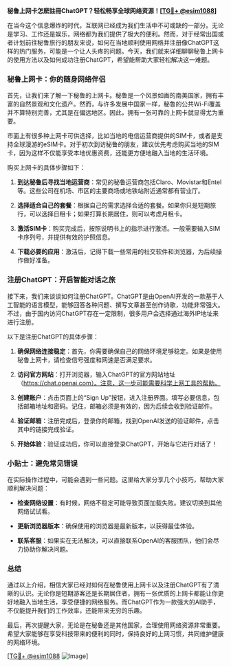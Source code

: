 **秘鲁上网卡怎麽註冊ChatGPT？轻松畅享全球网络资源！[[TG💪+ @esim1088](https://t.me/s/esim1088)]**

在当今这个信息爆炸的时代，互联网已经成为我们生活中不可或缺的一部分。无论是学习、工作还是娱乐，网络都为我们提供了极大的便利。然而，对于经常出国或者计划前往秘鲁旅行的朋友来说，如何在当地顺利使用网络并注册像ChatGPT这样的热门服务，可能是一个让人头疼的问题。今天，我们就来详细聊聊秘鲁上网卡的使用方法以及如何成功注册ChatGPT，希望能帮助大家轻松解决这一难题。

### 秘鲁上网卡：你的随身网络伴侣

首先，让我们来了解一下秘鲁的上网卡。秘鲁是一个风景如画的南美国家，拥有丰富的自然景观和文化遗产。然而，与许多发展中国家一样，秘鲁的公共Wi-Fi覆盖并不算特别完善，尤其是在偏远地区。因此，拥有一张可靠的上网卡就显得尤为重要。

市面上有很多种上网卡可供选择，比如当地的电信运营商提供的SIM卡，或者是支持全球漫游的eSIM卡。对于初次到访秘鲁的朋友，建议优先考虑购买当地的SIM卡，因为这样不仅能享受本地优惠资费，还能更方便地融入当地的生活环境。

购买上网卡的具体步骤如下：

1. **到达秘鲁后寻找当地运营商**：常见的秘鲁运营商包括Claro、Movistar和Entel等。这些公司在机场、市区的主要商场或地铁站附近通常都有营业厅。
   
2. **选择适合自己的套餐**：根据自己的需求选择合适的套餐。如果你只是短期旅行，可以选择日租卡；如果打算长期居住，则可以考虑月租卡。

3. **激活SIM卡**：购买完成后，按照说明书上的指示进行激活。一般需要输入SIM卡序列号，并提供有效的护照信息。

4. **下载必要的应用**：激活后，记得下载一些常用的社交软件和浏览器，为后续操作做好准备。

### 注册ChatGPT：开启智能对话之旅

接下来，我们来谈谈如何注册ChatGPT。ChatGPT是由OpenAI开发的一款基于人工智能的语言模型，能够回答各种问题、撰写文章甚至创作诗歌，功能非常强大。不过，由于国内访问ChatGPT存在一定限制，很多用户会选择通过海外IP地址来进行注册。

以下是注册ChatGPT的具体步骤：

1. **确保网络连接稳定**：首先，你需要确保自己的网络环境足够稳定。如果是使用秘鲁上网卡，请检查信号强度和网速是否满足要求。

2. **访问官方网站**：打开浏览器，输入ChatGPT的官方网站地址（https://chat.openai.com）。注意，这一步可能需要科学上网工具的帮助。

3. **创建账户**：点击页面上的“Sign Up”按钮，进入注册界面。填写必要信息，包括邮箱地址和密码。记住，邮箱必须是有效的，因为后续会收到验证邮件。

4. **验证邮箱**：注册完成后，登录你的邮箱，找到OpenAI发送的验证邮件，点击其中的链接完成验证。

5. **开始体验**：验证成功后，你可以直接登录ChatGPT，开始与它进行对话了！

### 小贴士：避免常见错误

在实际操作过程中，可能会遇到一些问题。这里给大家分享几个小技巧，帮助大家顺利解决问题：

- **检查网络设置**：有时候，网络不稳定可能导致页面加载失败。建议切换到其他网络试试看。
  
- **更新浏览器版本**：确保使用的浏览器是最新版本，以获得最佳体验。

- **联系客服**：如果实在无法解决，可以直接联系OpenAI的客服团队，他们会尽力协助你解决问题。

### 总结

通过以上介绍，相信大家已经对如何在秘鲁使用上网卡以及注册ChatGPT有了清晰的认识。无论你是短期游客还是长期居住者，拥有一张优质的上网卡都能让你更好地融入当地生活，享受便捷的网络服务。而ChatGPT作为一款强大的AI助手，不仅能提升我们的工作效率，还能带来无穷的乐趣。

最后，再次提醒大家，无论是在秘鲁还是其他国家，合理使用网络资源非常重要。希望大家能够在享受科技带来的便利的同时，保持良好的上网习惯，共同维护健康的网络环境。

[[TG💪+ @esim1088](https://t.me/s/esim1088) ![Image](https://i.postimg.cc/4NQfJmqS/Snipaste-2025-05-13-00-14-12.png)]